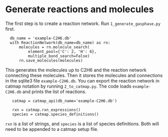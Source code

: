 # Generate reactions and molecules

The first step is to create a reaction network. Run `1_generate_gasphase.py` first.

  ```from catkit.pathways import ReactionNetwork
    db_name = 'example-C2H6.db'
    with ReactionNetwork(db_name=db_name) as rn:
        molecules = rn.molecule_search(
            element_pool={'C': 2, 'H': 6},
            multiple_bond_search=False)
        rn.save_molecules(molecules)
  ```

This generates the molecules up to C2H6 and the reaction network connecting these molecules.
Then it stores the molecules and connections in the sqlite3 file `example-C2H6.db`.
You can export the reaction network in catmap notation by running `2_to_catmap.py`.
The code loads `example-C2H6.db` and prints the list of reactions.

  ```from catkit.pathways import catmap_api
     catmap = catmap_api(db_name='example-C2H6.db')
     
     rxn = catmap.rxn_expressions()
     species = catmap.species_definitions()
  ```

`rxn` is a list of strings, and `species` is a list of species definitions.
Both will need to be appended to a catmap setup file.
